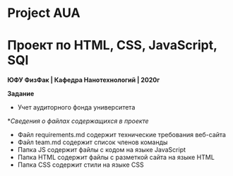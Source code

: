 # Project AUA
# Проект по HTML, CSS, JavaScript, SQl

__ЮФУ ФизФак | Кафедра Нанотехнологий | 2020г__

**Задание**

-	Учет аудиторного фонда университета


**Сведения о файлах содержащихся в проекте*

-	Файл requirements.md содержит технические требования веб-сайта
-	Файл team.md содержит список членов команды
-	Папка JS содержит файлы с кодом на языке JavaScript
-	Папка HTML содержит файлы с разметкой сайта на языке HTML
-	Папка CSS содержит стили на языке CSS



